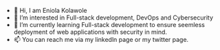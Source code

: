- 👋 Hi, I am Eniola Kolawole
- 👀 I’m interested in Full-stack development, DevOps and Cybersecurity
- 🌱 I’m currently learning Full-stack development to ensure seemless deployment of web applications with security in mind.
- 📫 You can reach me via my linkedln page or my twitter page.

<!---
Eniola-C/Eniola-C is a ✨ special ✨ repository because its `README.md` (this file) appears on your GitHub profile.
You can click the Preview link to take a look at your changes.
--->

